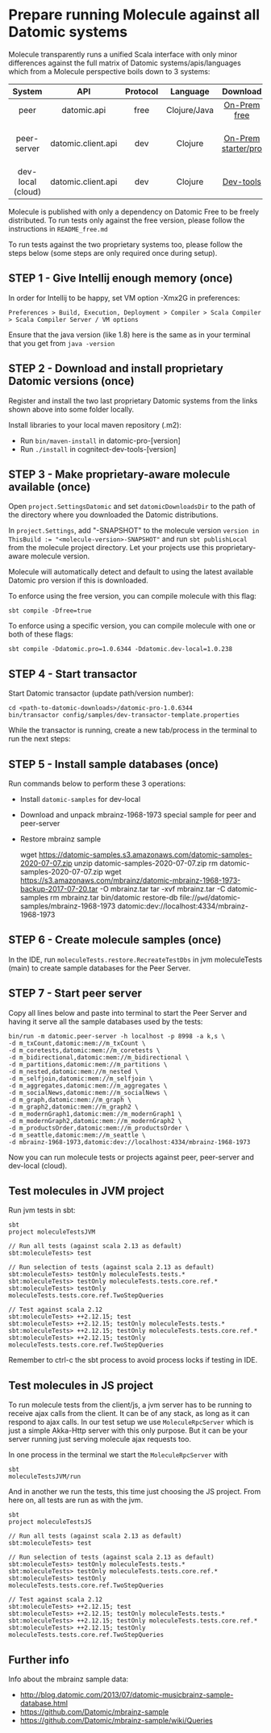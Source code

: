 # Prepare running Molecule against all Datomic systems

Molecule transparently runs a unified Scala interface with only minor differences against the full matrix of Datomic systems/apis/languages which from a Molecule perspective boils down to 3 systems:

| System            | API                | Protocol | Language     | Download                   | License              |   
| :---:             | :---:              | :---:    | :---:        | :---:                      | :---:                |   
| peer              | datomic.api        | free     | Clojure/Java | [On-Prem free][free]       | Free | 
| peer-server       | datomic.client.api | dev      | Clojure      | [On-Prem starter/pro][pro] | Perpetual use, 1-year upgrades |   
| dev-local (cloud) | datomic.client.api | dev      | Clojure      | [Dev-tools][dev]           | Email reg            |   


Molecule is published with only a dependency on Datomic Free to be freely distributed. To run tests only against the free version, please follow the instructions in `README_free.md`

To run tests against the two proprietary systems too, please follow the steps below (some steps are only required once during setup).


## STEP 1 - Give Intellij enough memory (once)

In order for Intellij to be happy, set VM option -Xmx2G in preferences:

`Preferences > Build, Execution, Deployment > Compiler > Scala Compiler > Scala Compiler Server / VM options` 

Ensure that the java version (like 1.8) here is the same as in your terminal that you get from `java -version`


## STEP 2 - Download and install proprietary Datomic versions (once)

Register and install the two last proprietary Datomic systems from the links shown above into some folder locally.

Install libraries to your local maven repository (.m2): 

- Run `bin/maven-install` in datomic-pro-[version]
- Run `./install` in cognitect-dev-tools-[version]


## STEP 3 - Make proprietary-aware molecule available (once)

Open `project.SettingsDatomic` and set `datomicDownloadsDir` to the path of the directory where you downloaded the Datomic distributions.

In `project.Settings`, add "-SNAPSHOT" to the molecule version `version in ThisBuild := "<molecule-version>-SNAPSHOT"` and run `sbt publishLocal` from the molecule project directory. Let your projects use this proprietary-aware molecule version.

Molecule will automatically detect and default to using the latest available Datomic pro version if this is downloaded.

To enforce using the free version, you can compile molecule with this flag: 

`sbt compile -Dfree=true`

To enforce using a specific version, you can compile molecule with one or both of these flags:

`sbt compile -Ddatomic.pro=1.0.6344 -Ddatomic.dev-local=1.0.238`


## STEP 4 - Start transactor

Start Datomic transactor (update path/version number):

    cd <path-to-datomic-downloads>/datomic-pro-1.0.6344
    bin/transactor config/samples/dev-transactor-template.properties

While the transactor is running, create a new tab/process in the terminal to run the next steps:


## STEP 5 - Install sample databases (once)

Run commands below to perform these 3 operations:
- Install `datomic-samples` for dev-local
- Download and unpack mbrainz-1968-1973 special sample for peer and peer-server
- Restore mbrainz sample


    wget https://datomic-samples.s3.amazonaws.com/datomic-samples-2020-07-07.zip
    unzip datomic-samples-2020-07-07.zip 
    rm datomic-samples-2020-07-07.zip
    wget https://s3.amazonaws.com/mbrainz/datomic-mbrainz-1968-1973-backup-2017-07-20.tar -O mbrainz.tar 
    tar -xvf mbrainz.tar -C datomic-samples 
    rm mbrainz.tar 
    bin/datomic restore-db file://`pwd`/datomic-samples/mbrainz-1968-1973 datomic:dev://localhost:4334/mbrainz-1968-1973


## STEP 6 - Create molecule samples (once)

In the IDE, run `moleculeTests.restore.RecreateTestDbs` in jvm moleculeTests (main) to create sample databases for the Peer Server.


## STEP 7 - Start peer server
                           
Copy all lines below and paste into terminal to start the Peer Server and having it serve all the sample databases used by the tests:

    bin/run -m datomic.peer-server -h localhost -p 8998 -a k,s \
    -d m_txCount,datomic:mem://m_txCount \
    -d m_coretests,datomic:mem://m_coretests \
    -d m_bidirectional,datomic:mem://m_bidirectional \
    -d m_partitions,datomic:mem://m_partitions \
    -d m_nested,datomic:mem://m_nested \
    -d m_selfjoin,datomic:mem://m_selfjoin \
    -d m_aggregates,datomic:mem://m_aggregates \
    -d m_socialNews,datomic:mem://m_socialNews \
    -d m_graph,datomic:mem://m_graph \
    -d m_graph2,datomic:mem://m_graph2 \
    -d m_modernGraph1,datomic:mem://m_modernGraph1 \
    -d m_modernGraph2,datomic:mem://m_modernGraph2 \
    -d m_productsOrder,datomic:mem://m_productsOrder \
    -d m_seattle,datomic:mem://m_seattle \
    -d mbrainz-1968-1973,datomic:dev://localhost:4334/mbrainz-1968-1973

Now you can run molecule tests or projects against peer, peer-server and dev-local (cloud).

## Test molecules in JVM project
Run jvm tests in sbt:
```
sbt
project moleculeTestsJVM

// Run all tests (against scala 2.13 as default)
sbt:moleculeTests> test

// Run selection of tests (against scala 2.13 as default)
sbt:moleculeTests> testOnly moleculeTests.tests.*
sbt:moleculeTests> testOnly moleculeTests.tests.core.ref.*
sbt:moleculeTests> testOnly moleculeTests.tests.core.ref.TwoStepQueries

// Test against scala 2.12 
sbt:moleculeTests> ++2.12.15; test
sbt:moleculeTests> ++2.12.15; testOnly moleculeTests.tests.*
sbt:moleculeTests> ++2.12.15; testOnly moleculeTests.tests.core.ref.*
sbt:moleculeTests> ++2.12.15; testOnly moleculeTests.tests.core.ref.TwoStepQueries
```
Remember to ctrl-c the sbt process to avoid process locks if testing in IDE.


## Test molecules in JS project
To run molecule tests from the client/js, a jvm server has to be running to receive ajax calls from the client. It can be of any stack, as long as it can respond to ajax calls. In our test setup we use `MoleculeRpcServer` which is just a simple Akka-Http server with this only purpose. But it can be your server running just serving molecule ajax requests too.

In one process in the terminal we start the `MoleculeRpcServer` with

    sbt
    moleculeTestsJVM/run

And in another we run the tests, this time just choosing the JS project. From here on, all tests are run as with the jvm.
```
sbt
project moleculeTestsJS

// Run all tests (against scala 2.13 as default)
sbt:moleculeTests> test

// Run selection of tests (against scala 2.13 as default)
sbt:moleculeTests> testOnly moleculeTests.tests.*
sbt:moleculeTests> testOnly moleculeTests.tests.core.ref.*
sbt:moleculeTests> testOnly moleculeTests.tests.core.ref.TwoStepQueries

// Test against scala 2.12 
sbt:moleculeTests> ++2.12.15; test
sbt:moleculeTests> ++2.12.15; testOnly moleculeTests.tests.*
sbt:moleculeTests> ++2.12.15; testOnly moleculeTests.tests.core.ref.*
sbt:moleculeTests> ++2.12.15; testOnly moleculeTests.tests.core.ref.TwoStepQueries
```


## Further info

Info about the mbrainz sample data:

- http://blog.datomic.com/2013/07/datomic-musicbrainz-sample-database.html
- https://github.com/Datomic/mbrainz-sample
- https://github.com/Datomic/mbrainz-sample/wiki/Queries

            
[free]:https://my.datomic.com/downloads/free
[pro]:https://www.datomic.com/get-datomic.html
[dev]:https://cognitect.com/dev-tools